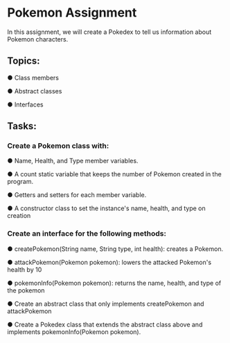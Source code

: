 # Pokemon Assignment

In this assignment, we will create a Pokedex to tell us information about Pokemon characters.

## Topics:

● Class members

● Abstract classes

● Interfaces

## Tasks:

### Create a Pokemon class with:

● Name, Health, and Type member variables.

● A count static variable that keeps the number of Pokemon created in the program.

● Getters and setters for each member variable.

● A constructor class to set the instance's name, health, and type on creation

### Create an interface for the following methods:

● createPokemon(String name, String type, int health): creates a Pokemon.

● attackPokemon(Pokemon pokemon): lowers the attacked Pokemon's health by 10

● pokemonInfo(Pokemon pokemon): returns the name, health, and type of the pokemon

● Create an abstract class that only implements createPokemon and attackPokemon

● Create a Pokedex class that extends the abstract class above and implements pokemonInfo(Pokemon pokemon).